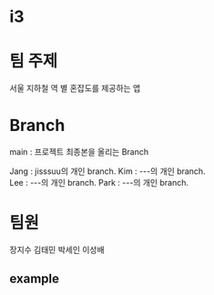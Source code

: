# i3

# 팀 주제
서울 지하철 역 별 혼잡도를 제공하는 앱

# Branch 
main : 프로젝트 최종본을 올리는 Branch

Jang : jisssuu의 개인 branch. 
Kim : ---의 개인 branch.    
Lee : ---의 개인 branch. 
Park : ---의 개인 branch. 

# 팀원
장지수 김태민 박세인 이성배





## example
